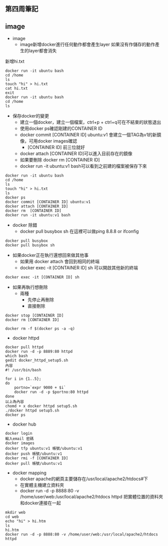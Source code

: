 ## 第四周筆記
## image
* image
    * image新增docker進行任何動作都會產生layer 如果沒有作儲存的動作產生的layer都會消失

新增hi.txt
```
docker run -it ubuntu bash
cd /home
ls
touch "hi" > hi.txt
cat hi.txt
exit
docker run -it ubuntu bash
cd /home
ls
```
* 保存docker的變更
    * 建立一個docker，建立一個檔案，ctrl+p + ctrl+q可在不結束的狀態退出
    * 使用docker ps確認剛建的CONTAINER ID
    * docker commit [CONTAINER ID] ubuntu:v1 會建立一個TAG為v1的新鏡像，可用docker images確認
        * [CONTAINER ID] 前三位就好
    * docker attach [CONTAINER ID]可以進入目前存在的鏡像
    * 如果要刪除 docker rm  [CONTAINER ID]
    * docker run -it ubuntu:v1 bash可以看到之前建的檔案被保存下來
```
docker run -it ubuntu bash
cd /home
ls
touch "hi" > hi.txt
ls
docker ps
docker commit [CONTAINER ID] ubuntu:v1
docker attach [CONTAINER ID]
docker rm  [CONTAINER ID]
docker run -it ubuntu:v1 bash
```
* docker 除錯
    * docker pull busybox sh 在這裡可以做ping 8.8.8 or ifconfig
```
docker pull busybox
docker pull busybox sh
```
* 如果docker正在執行還想回來做其他事
    * 如果用 docker attach 會回到相同的終端
    *  docker exec -it [CONTAINER ID] sh 可以開啟其他新的終端
```
docker exec -it [CONTAINER ID] sh 
```
* 如果再執行想刪除
    * 兩種
        * 先停止再刪除
        * 直接刪除    
```
docker stop [CONTAINER ID]
docker rm [CONTAINER ID]
```
```
docker rm -f $(docker ps -a -q)
```
* docker httpd
```
docker pull httpd
docker run -d -p 8889:80 httpd
which bash
gedit docker_httpd_setup5.sh 
內容
#! /usr/bin/bash

for i in {1..5};
do
    portno=`expr 9000 + $i`
    docker run -d -p $portno:80 httpd
done
以上為內容
chomd + x docker httpd setup5.sh
./docker httpd setup5.sh
docker ps

```
* docker hub
```
docker login
輸入email 密碼
docker images
docker tfp ubuntu:v1 帳號/ubuntu:v1
docker push 帳號/ubuntu:v1
docker rmi -f [CONTAINER ID]
docker pull 帳號/ubuntu:v1
```
* docker mapping
    * docker apache的網頁主要儲存在/usr/local/apache2/htdocs#下
    * 在實體主機建立資料夾
    * docker run -d -p 8888:80 -v /home/user/web:/usr/local/apache2/htdocs httpd 把實體位置的資料夾和docker連接在一起
```
mkdir web
cd web
echo "hi" > hi.htm
ls
hi.htm
docker run -d -p 8888:80 -v /home/user/web:/usr/local/apache2/htdocs httpd
```